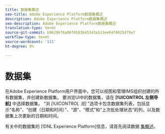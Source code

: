 ```yaml
---
title: 数据集概述
seo-title: Adobe Experience Platform数据集概述
description: Adobe Experience Platform数据集概述
seo-description: Adobe Experience Platform数据集概述
translation-type: tm+mt
source-git-commit: b96286f6a06f0583b45343a513ee64f0025d79a7
workflow-type: tm+mt
source-wordcount: '111'
ht-degree: 0%

---
```



# 数据集

在Adobe Experience Platform用户界面中，您可以视图和管理IMS组织创建的所有数据集，并创建新数据集。 要浏览UI中的数据集，请在 **[!UICONTROL 左侧导航]** 中选择数据集。 “浏 *[!UICONTROL 览]* ”选项卡包含数据集列表，包括显示“名称”、“创建（日期和时间）”、“源”、“模式”和“上次批处理状态”的列，以及数据集上次更新的日期和时间。

有关中的数据集的 [!DNL Experience Platform]信息，请首先阅读数据 [集概述](../../catalog/datasets/overview.md)。

